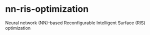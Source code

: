 # nn-ris-optimization
Neural network (NN)-based Reconfigurable Intelligent Surface (RIS) optimization
